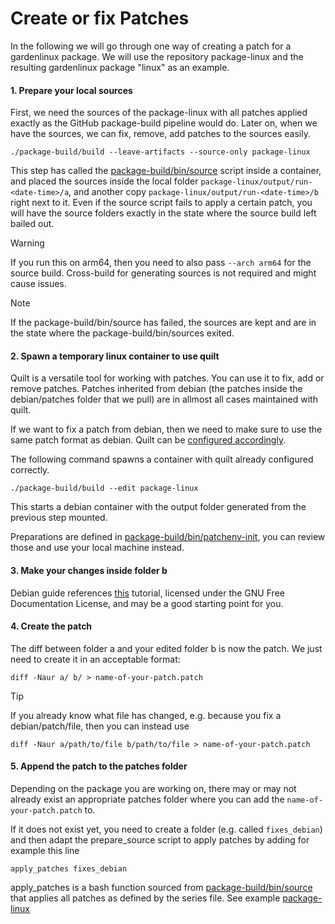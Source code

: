 # Create or fix Patches

In the following we will go through one way of creating a patch for a gardenlinux package. 
We will use the repository package-linux and the resulting gardenlinux package "linux" as an example.

#### 1. Prepare your local sources

First, we need the sources of the package-linux with all patches applied exactly as the GitHub package-build pipeline would do. 
Later on, when we have the sources, we can fix, remove, add patches to the sources easily. 


```
./package-build/build --leave-artifacts --source-only package-linux
```
This step has called the [package-build/bin/source](https://github.com/gardenlinux/package-build/blob/main/bin/source) script inside a container, and placed the sources inside the local folder `package-linux/output/run-<date-time>/a`, and another copy `package-linux/output/run-<date-time>/b` right next to it. Even if the source script fails to apply a certain patch, you will have the source folders exactly in the state where the source build left bailed out. 


> [!Warning]
> If you run this on arm64, then you need to also pass `--arch arm64` for the source build. Cross-build for generating sources is not required and might cause issues.

> [!Note]
> If the package-build/bin/source has failed, the sources are kept and are in the state where the package-build/bin/sources exited. 

#### 2. Spawn a temporary linux container to use quilt 

Quilt is a versatile tool for working with patches. You can use it to fix, add or remove patches. 
Patches inherited from debian (the patches inside the debian/patches folder that we pull) are in allmost all cases maintained with quilt.

If we want to fix a patch from debian, then we need to make sure to use the same patch format as debian. Quilt can be [configured accordingly](https://wiki.debian.org/UsingQuilt#Using_quilt_with_Debian_source_packages). 

The following command spawns a container with quilt already configured correctly.


```
./package-build/build --edit package-linux
```

This starts a debian container with the output folder generated from the previous step mounted. 

Preparations are defined in [package-build/bin/patchenv-init](https://github.com/gardenlinux/package-build/blob/main/bin/patchenv-init),
you can review those and use your local machine instead. 

#### 3. Make your changes inside folder b 
Debian guide references [this](http://www.shakthimaan.com/downloads/glv/quilt-tutorial/quilt-doc.pdf) tutorial, licensed under the GNU Free Documentation License, and may be a good starting point for you. 


#### 4. Create the patch 

The diff between folder a and your edited folder b is now the patch. We just need to create it in an acceptable format:

```
diff -Naur a/ b/ > name-of-your-patch.patch 
```

> [!Tip]
> If you already know what file has changed, e.g. because you fix a debian/patch/file, then you can instead use
> ```
> diff -Naur a/path/to/file b/path/to/file > name-of-your-patch.patch 
> ```

#### 5. Append the patch to the patches folder

Depending on the package you are working on, there may or may not already exist an appropriate patches folder where you can add the `name-of-your-patch.patch` to.

If it does not exist yet, you need to create a folder (e.g. called `fixes_debian`) and then adapt the prepare_source script to apply patches by adding for example this line
```
apply_patches fixes_debian
```

apply_patches is a bash function sourced from [package-build/bin/source](https://github.com/gardenlinux/package-build/blob/main/bin/source) that applies all patches as defined by the series file. 
See example [package-linux](https://github.com/gardenlinux/package-linux/blob/18baefb947b6fb3a4abaa9c58b6a42be3117e6dd/prepare_source#L30C1-L30C27)


